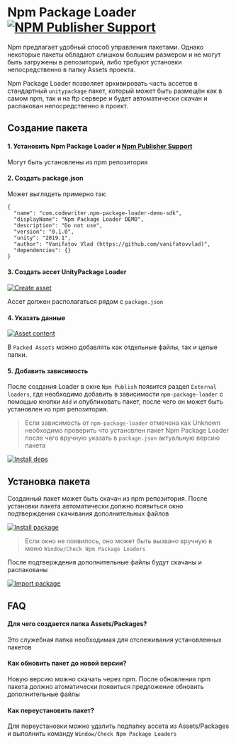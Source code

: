 # Npm Package Loader [![NPM Publisher Support](https://img.shields.io/badge/maintained%20with-NPM%20Publisher%20Support-blue.svg)](https://github.com/vanifatovvlad/NpmPublisherSupport)

Npm предлагает удобный способ управления пакетами. Однако некоторые пакеты 
обладают слишком большим размером и не могут быть загружены в репозиторий,
либо требуют установки непосредственно в папку Assets проекта.

Npm Package Loader позволяет архивировать часть ассетов в стандартный
`unitypackage` пакет, который может быть размещён как в самом npm,
так и на ftp сервере и будет автоматически скачан и распакован
непосредственно в проект.

## Создание пакета

#### 1. Установить Npm Package Loader и [Npm Publisher Support](https://github.com/vanifatovvlad/NpmPublisherSupport)
Могут быть установлены из npm репозитория

#### 2. Создать package.json

Может выглядеть примерно так:
```
{
  "name": "com.codewriter.npm-package-loader-demo-sdk",
  "displayName": "Npm Package Loader DEMO",
  "description": "Do not use",
  "version": "0.1.0",
  "unity": "2019.1",
  "author": "Vanifatov Vlad (https://github.com/vanifatovvlad)",
  "dependencies": {}
}
```

#### 3. Создать ассет UnityPackage Loader
[![Create asset](https://user-images.githubusercontent.com/26966368/62519337-04367a00-b834-11e9-9279-327948c65fa0.png)](#)

Ассет должен располагаться рядом с `package.json`

#### 4. Указать данные
[![Asset content](https://user-images.githubusercontent.com/26966368/62519851-0fd67080-b835-11e9-9cd0-d018c4a6bfc7.png)](#)

В `Packed Assets` можно добавлять как отдельные файлы, так и целые папки. 

#### 5. Добавить зависимость

После создания Loader в окне `Npm Publish` появится раздел `External loaders`, 
где необходимо добавить в зависимости `npm-package-loader` с помощью кнопки `Add` 
и опубликовать пакет, после чего он может быть установлен из npm репозитория.

> Если зависимость от `npm-package-loader` отмечена как Unknown 
> необходимо проверить что установлен пакет Npm Package Loader 
> после чего вручную указать в `package.json` актуальную версию пакета

[![Install deps](https://user-images.githubusercontent.com/26966368/62523535-a35f6f80-b83c-11e9-9504-677e40907eca.png)](#)

## Установка пакета

Созданный пакет может быть скачан из npm репозитория. После установки пакета
автоматически должно появиться окно подтверждения скачивания дополнительных файлов

[![Install package](https://user-images.githubusercontent.com/26966368/62521665-c0923f00-b838-11e9-805a-f6fd1920bf2a.png)](#)

> Если окно не появилось, оно может быть вызвано вручную в меню `Window/Check Npm Package Loaders`

После подтверждения дополнительные файлы будут скачаны и распакованы

[![Import package](https://user-images.githubusercontent.com/26966368/62522173-cccacc00-b839-11e9-9052-3a99a31370aa.png)](#)

## FAQ

#### Для чего создается папка Assets/Packages?
Это служебная папка необходимая для отслеживания установленных пакетов

#### Как обновить пакет до новой версии?
Новую версию можно скачать через npm. После обновления npm пакета должно атоматически появиться предложение обновить дополнительные файлы

#### Как переустановить пакет?
Для переустановки можно удалить подпапку ассета из Assets/Packages и выполнить команду `Window/Check Npm Package Loaders`
